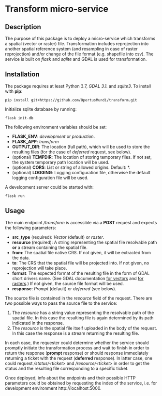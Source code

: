 # Transform micro-service

## Description
The purpose of this package is to deploy a micro-service which transforms a spatial (vector or raster) file. Transformation includes reprojection into another spatial reference system (and resampling in case of raster reprojection) and/or change of the file format (e.g. shapefile into csv). The service is built on *flask* and *sqlite* and GDAL is used for transformation.

## Installation
The package requires at least Python 3.7, *GDAL 3.1.* and *sqlite3*. To install with **pip**:
```
pip install git+https://github.com/OpertusMundi/transform.git
```
Initialize sqlite database by running:
```
flask init-db
```
The following environment variables should be set:
- **FLASK_ENV**: *development* or *production*.
- **FLASK_APP**: *transform*
- **OUTPUT_DIR**: The location (full path), which will be used to store the resulting files (for the case of *deferred* request, see below).
- (optional) **TEMPDIR**: The location of storing temporary files. If not set, the system temporary path location will be used.
- (optional) **CORS**: List or string of allowed origins. Default: \*.
- (optional) **LOGGING**: Logging configuration file, otherwise the default logging configuration file will be used.

A development server could be started with:
```
flask run
```
## Usage
The main endpoint */transform* is accessible via a **POST** request and expects the following parameters:
- **src_type** (required): *Vector* (default) or *raster*.
- **resource** (required): A string representing the spatial file resolvable path **or** a stream containing the spatial file.
- **from**: The spatial file native CRS. If not given, it will be extracted from the data.
- **to**: The CRS that the spatial file will be projected into. If not given, no reprojection will take place.
- **format**: The expected format of the resulting file in the form of GDAL short drivers name. (See GDAL documentation [for vectors](https://gdal.org/drivers/vector/index.html) and [for rasters](https://gdal.org/drivers/raster/index.html).) If not given, the source file format will be used.
- **response**: *Prompt* (default) or *deferred* (see below).

The source file is contained in the *resource* field of the request. There are two possible ways to pass the source file to the service:
1. The *resource* has a string value representing the resolvable path of the spatial file. In this case the resulting file is again determined by its path indicated in the response.
2. The *resource* is the spatial file itself uploaded in the body of the request. In this case the response is a stream returning the resulting file.

In each case, the requester could determine whether the service should promptly initiate the transformation process and wait to finish in order to return the response (**prompt** response) or should response immediately returning a ticket with the request (**deferred** response). In latter case, one could request */status/\<ticket\>* and */resource/\<ticket\>* in order to get the status and the resulting file corresponding to a specific ticket.

Once deployed, info about the endpoints and their possible HTTP parameters could be obtained by requesting the index of the service, i.e. for development environment http://localhost:5000.
